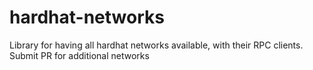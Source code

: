 # hardhat-networks
Library for having all hardhat networks available, with their RPC clients. Submit PR for additional networks
